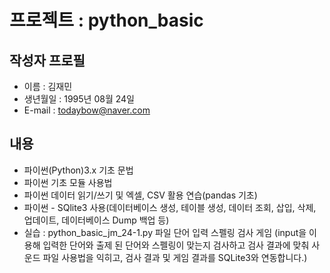 # 프로젝트 : python_basic


## 작성자 프로필

  - 이름 : 김재민
  - 생년월일 : 1995년 08월 24일
  - E-mail : todaybow@naver.com
  
## 내용

  - 파이썬(Python)3.x 기초 문법
  - 파이썬 기초 모듈 사용법
  - 파이썬 데이터 읽기/쓰기 및 엑셀, CSV 활용 연습(pandas 기초)
  - 파이썬 - SQlite3 사용(데이터베이스 생성, 테이블 생성, 데이터 조회, 삽입, 삭제, 업데이트, 데이터베이스 Dump 백업 등)
  - 실습 : python_basic_jm_24-1.py 파일 단어 입력 스펠링 검사 게임 (input을 이용해 입력한 단어와 출제 된 단어와 스펠링이 맞는지 검사하고 검사 결과에 맞춰 사운드 파일 사용법을 익히고, 검사 결과  및 게임 결과를 SQLite3와 연동합니다.)

